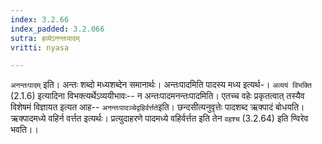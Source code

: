 ```yaml
---
index: 3.2.66
index_padded: 3.2.066
sutra: हव्येऽनन्तःपादम्
vritti: nyasa

---
```

`अनन्तःपादम्` इति। अन्तः शब्दो मध्यशब्देन समानार्थः। अन्तःपादमिति पादस्य मध्य इत्यर्थ-। `अव्ययं विभक्ति` (2.1.6) इत्यादिना विभक्त्यर्थेऽव्ययीभावः-- न अन्तःपादमनन्तःपादमिति। एतच्च वहेः प्रकृतत्वात् तस्यैव विशेषमं विज्ञायत इत्यत आह-- `अनन्तःपादञ्चेद्वहिर्वर्त्तते`इति। छन्दसीत्यनुवृत्तेः पादशब्द ऋक्पादं बोधयति। ऋक्पादमध्ये वहिर्न वर्त्तत इत्यर्थः। प्रत्युदाहरणे पादमध्ये वहिर्वर्त्तत इति तेन `वहश्च` (3.2.64) इति ण्विरेव भवति।।